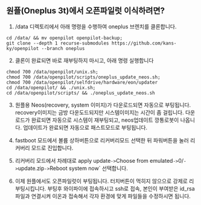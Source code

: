 원플(Oneplus 3t)에서 오픈파일럿 이식하려면?
------
1. /data 디렉토리에서 아래 명령을 수행하여 oneplus 브렌치를 클론합니다.
```
cd /data/ && mv openpilot openpilot-backup;
git clone --depth 1 recurse-submodules https://github.com/kans-ky/openpilot --branch oneplus
```

2. 클론이 완료되면 바로 재부팅하지 마시고, 아래 명령 실행합니다
```
chmod 700 /data/openpilot/unix.sh;
chmod 700 /data/openpilot/scripts/oneplus_update_neos.sh;
chmod 700 /data/openpilot/selfdrive/hardware/eon/updater
cd /data/openpilot/ && ./unix.sh; 
cd /data/openpilot/scripts/ && ./oneplus_update_neos.sh
```

3. 원플용 Neos(recovery, system 이미지)가 다운로드되면 자동으로 부팅됩니다.
   recovery이미지는 금방 다운도드되지만 시스템이미지는 시간이 좀 걸립니다.
   다운로드가 완료되면 자동으로 시스템이 재부팅되고, neos업데이트 깡통로봇이 나옵니다.
   업데이트가 완료되면 자동으로 패스트모드로 부팅됩니다.

4. fastboot 모드에서 볼륨 상하버튼으로 리커버리모드 선택한 뒤 파워버튼을 눌러 리커버리 모드로 진입합니다. 

5. 리커버리 모드에서 차례대로 apply update` -> `Choose from emulated` -> `0/` -> `update.zip` -> `Reboot system now` 선택합니다.

 
6. 이제 원플에서도 오픈파일럿이 부팅됩니다. 터치버튼이 먹히지 않으으로 강제로 리부팅시킵니다.
   부팅후 와이파이에 접속하시고 ssh로 접속, 본인이 부여받은 id_rsa파일과 연결시켜 이온과 접속해서 각자 환경에 맞게 파일들을 수정하시면 됩니다.

